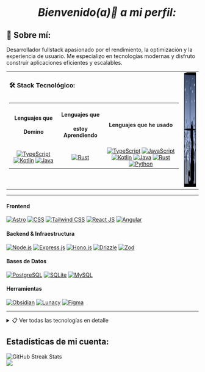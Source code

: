 <ul align="center">
  <h1><strong><em>Bienvenido(a)👋 a mi perfil: </em></strong></h1>
</ul>

## 🔗 Sobre mí:

Desarrollador fullstack apasionado por el rendimiento, la optimización y la experiencia de usuario. Me especializo en tecnologías modernas y disfruto construir aplicaciones eficientes y escalables.

<table>
<tr>
<td valign="top">

### 🛠️ Stack Tecnológico:

<div style="overflow-x: auto; max-width: 100%;">
<table style="min-width: 400px;">
<tr>
<td align="center"><h4>Lenguajes que</h4> <h4><span>Domino</span></h4></td>
<td align="center"><h4>Lenguajes que</h4> <h4><span>estoy Aprendiendo</span></h4></td>
<td align="center"><h4>Lenguajes que he usado</h4></td>
</tr>
<tr>
<td align="center">
<a href="https://www.typescriptlang.org/" target="_blank" title="TypeScript">
<img src="https://skillicons.dev/icons?i=ts" alt="TypeScript" /></a>
<a href="https://kotlinlang.org/" target="_blank" title="Kotlin">
<img src="https://skillicons.dev/icons?i=kotlin" alt="Kotlin" /></a>
<a href="https://www.java.com/es/" target="_blank" title="Java">
<img src="https://skillicons.dev/icons?i=java" alt="Java" /></a>
</td>
<td align="center">
<a href="https://rust-lang.org/" target="_blank" title="Rust">
<img src="https://skillicons.dev/icons?i=rust" alt="Rust" /></a>
</td>
<td align="center">
<a href="https://www.typescriptlang.org/" target="_blank" title="TypeScript">
<img src="https://skillicons.dev/icons?i=ts" alt="TypeScript" /></a>
<a href="https://developer.mozilla.org/es/docs/Learn_web_development/Core/Scripting/What_is_JavaScript" target="_blank" title="JavaScript">
<img src="https://skillicons.dev/icons?i=js" alt="JavaScript" /></a>
<a href="https://kotlinlang.org/" target="_blank" title="Kotlin">
<img src="https://skillicons.dev/icons?i=kotlin" alt="Kotlin" /></a>
<a href="https://www.java.com/es/" target="_blank" title="Java">
<img src="https://skillicons.dev/icons?i=java" alt="Java" /></a>
<a href="https://rust-lang.org/" target="_blank" title="Rust">
<img src="https://skillicons.dev/icons?i=rust" alt="Rust" /></a>
<a href="https://www.python.org/" target="_blank" title="Python">
<img src="https://skillicons.dev/icons?i=python" alt="Python" /></a>
</td>
</tr>
</table>
</div>

</td>
<td align="right" valign="top">
<img width="250" height="300" src="./cat-1423_256.gif" alt="Cat animation">
</td>
</tr>
</table>

---

#### Frontend

[![Astro][astro-badge]][astro-url]
[![CSS][css-badge]][css-url]
[![Tailwind CSS][tailwind-badge]][tailwind-url]
[![React JS][react-badge]][react-url]
[![Angular][angular-badge]][angular-url]

#### Backend & Infraestructura

[![Node.js][node-badge]][node-url]
[![Express.js][express-badge]][express-url]
[![Hono.js][hono-badge]][hono-url]
[![Drizzle][drizzle-badge]][drizzle-url]
[![Zod][zod-badge]][zod-url]

#### Bases de Datos

<div align="left">
  <a href="https://www.postgresql.org/" target="_blank">
    <img src="https://skillicons.dev/icons?i=postgres" alt="PostgreSQL" /></a>
  <a href="https://www.sqlite.org/" target="_blank">
    <img src="https://skillicons.dev/icons?i=sqlite" alt="SQLite" /></a>
  <a href="https://www.mysql.com/" target="_blank">
    <img src="https://skillicons.dev/icons?i=mysql" alt="MySQL" /></a>
</div>

#### Herramientas

[![Obsidian][obsidian-badge]][obsidian-url]
[![Lunacy][lunacy-badge]][lunacy-url]
[![Figma][figma-badge]][figma-url]

---

<details>
<summary>📋 Ver todas las tecnologías en detalle</summary>
<br/>

#### Lenguajes

[![Typescript][typescript-badge]][typescript-url]

#### Frontend & Diseño

[![Astro][astro-badge]][astro-url]
[![CSS][css-badge]][css-url]
[![Tailwind CSS][tailwind-badge]][tailwind-url]
[![React JS][react-badge]][react-url]
[![Angular][angular-badge]][angular-url]

#### Bases de Datos

[![PostgresSQL][postgres-badge]][postgres-url]
[![SQLite][SQLite-badge]][SQLite-url]
[![MySQL][mysql-badge]][mysql-url]

#### Herramientas

[![Obsidian][obsidian-badge]][obsidian-url]
[![Lunacy][lunacy-badge]][lunacy-url]
[![Figma][figma-badge]][figma-url]

</details>

## Estadísticas de mi cuenta:

<section style="text-align:left">
<img src="https://nirzak-streak-stats.vercel.app/?user=Alex-MRdevV&&card_width=470&theme=aura&locale=es&Type=compact" alt="GitHub Streak Stats"/>
</section>
<section>
<img src="https://github-readme-stats.vercel.app/api/top-langs/?username=Alex-MRdevV&layout=compact&langs_count=8&theme=radical" />
</section>

[Badges junto a las URLS para cualquier tipo de base de datos intercambiables.]: #
[postgres-url]: https://www.postgresql.org/
[postgres-badge]: https://img.shields.io/badge/postgres-%23316192.svg?style=for-the-badge&logo=postgresql&logoColor=white
[SQLite-url]: https://www.sqlite.org/
[SQLite-badge]: https://img.shields.io/badge/sqlite-%2307405e.svg?style=for-the-badge&logo=sqlite&logoColor=white
[mysql-url]: https://www.mysql.com/
[mysql-badge]: https://img.shields.io/badge/mysql-%3373f.svg?style=for-the-badge&logo=mysql&logoColor=black
[Badges junto a las URLS para cualquier tipo de herramientas y tecnologías intercambiables.]: #
[typescript-url]: https://www.typescriptlang.org/
[typescript-badge]: https://img.shields.io/badge/Typescript-007ACC?style=for-the-badge&logo=typescript&logoColor=white&color=352899
[zod-url]: https://zod.dev/
[zod-badge]: https://img.shields.io/badge/zod-F2957d?style=for-the-badge&logo=zod&logoColor=blue
[obsidian-url]: https://obsidian.md/
[obsidian-badge]: https://img.shields.io/badge/Obsidian-%23403d77.svg?style=for-the-badge&logo=obsidian&logoColor=8b12d5
[Badges junto a las URLS para el frontend y diseño.]: #
[astro-url]: https://astro.build/
[astro-badge]: https://img.shields.io/badge/Astro-fff?style=for-the-badge&logo=astro&logoColor=bd303a&color=352563
[tailwind-url]: https://tailwindcss.com/
[tailwind-badge]: https://img.shields.io/badge/Tailwind-ffffff?style=for-the-badge&logo=tailwindcss&logoColor=38bdf8
[css-url]: https:
[css-badge]: https://img.shields.io/badge/css-black?style=for-the-badge&logo=css3&logoColor=white&color=233e81
[react-url]: https://es.react.dev/
[react-badge]: https://shields.io/badge/react-white?style=for-the-badge&logo=react&logoColor=white&color=352563
[angular-url]: https://angular.io/
[angular-badge]: https://img.shields.io/badge/Angular-A232FC?style=for-the-badge&logo=angular&logoColor=EA193D
[lunacy-url]: https://iconos8.es/lunacy
[lunacy-badge]: https://shields.io/badge/Lunacy-179DE9?style=for-the-badge&logo=lunacy&logoColor=white&color=2cc0e4
[figma-url]: https://figma.com/
[figma-badge]: https://img.shields.io/badge/figma-%23F24E1E.svg?style=for-the-badge&logo=figma&logoColor=white
[Badges junto a las URLS para el backend y todo lo no visto por el user final.]: #
[node-url]: https://nodejs.org/en
[node-badge]: https://img.shields.io/badge/node.js-6DA55F?style=for-the-badge&logo=node.js&logoColor=white
[express-url]: https://expressjs.com/
[express-badge]: https://img.shields.io/badge/express.js-%23404d59.svg?style=for-the-badge&logo=express&logoColor=%2361DAFB
[hono-url]: https://honojs.dev/
[hono-badge]: https://img.shields.io/badge/honojs-F2959d?style=for-the-badge&logo=hono&logoColor=red
[drizzle-url]: https://orm.drizzle.team/docs/overview
[drizzle-badge]: https://img.shields.io/badge/drizzle-%23403d77.svg?style=for-the-badge&logo=drizzle&logoColor=green

